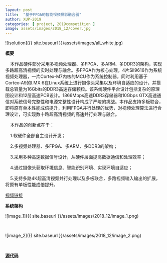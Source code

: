 ```yaml
---
layout: post
title:  "基于FPGA的智能视频投影融合器"
author: XUP-2019
categories: [ project, 2019competition ]
image: assets/images/2018_12/cover.jpg
---
```


![isolution]({{ site.baseurl }}/assets/images/all_white.jpg)

**概要**

&nbsp;&nbsp;&nbsp;&nbsp;本作品硬件部分采用多视频处理器、多FPGA、多ARM、多DDR3的架构，实现多路超高清视频的实时处理与融合。多FPGA作为核心处理，4片SiI9616作为系统视频处理器，一片Cortex-M7内核的MCU作为系统控制器，同时利用基于Cortex-A9的I.MX 6在Linux系统上进行摄像头采集以及环境自适应的设计，并搭载总容量为16Gbits的DDR3高速存储颗粒。该系统硬件平台设计包括复杂的原理图设计和12层高速PCB设计。1866Mbps高速DDR3存储器和10Gbps GTX高速通信对系统信号完整性和电源完整性设计构成了严峻的挑战。本作品支持多板联合，即将原有单本性能成倍提升，利用FPGA并行处理的优势，对视频处理算法进行合理设计，可实现数十路超高清视频的高速并行处理与融合。

&nbsp;&nbsp;&nbsp;&nbsp;本作品的创新点在于：

&nbsp;&nbsp;&nbsp;&nbsp;1.软硬件全部自主设计开发；

&nbsp;&nbsp;&nbsp;&nbsp;2.多视频处理器、多FPGA、多ARM、多DDR3的架构；

&nbsp;&nbsp;&nbsp;&nbsp;3.采用多种高速数据信号设计，从硬件层面提高数据通信和处理效率；

&nbsp;&nbsp;&nbsp;&nbsp;4.通过摄像头获取环境信息、智能识别环境、实现环境自适应；

&nbsp;&nbsp;&nbsp;&nbsp;5.支持多路4K超高清视频并行处理以及多板联合，多路视频输入输出的扩展，将原有单板性能成倍提升。

[视频链接](http://player.youku.com/embed/XMzgyNzYwODk1Mg==)

**系统架构**

![image_1]({{ site.baseurl }}/assets/images/2018_12/image_1.png)

**&nbsp;**

![image_2]({{ site.baseurl }}/assets/images/2018_12/image_2.png)

&nbsp;


[**源代码**](Github:https://github.com/louisliuwei/Xilinx-OpenHW-Contest/tree/master/2018%20Xilinx-OpenHW-Contest/No.9_FPGA-based%20Intelligent%20Video%20Projection%20Fusion%20Equipment)
